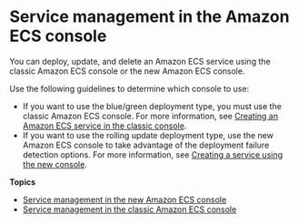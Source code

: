 # Service management in the Amazon ECS console<a name="manage-service"></a>

You can deploy, update, and delete an Amazon ECS service using the classic Amazon ECS console or the new Amazon ECS console\.

Use the following guidelines to determine which console to use:
+ If you want to use the blue/green deployment type, you must use the classic Amazon ECS console\. For more information, see [Creating an Amazon ECS service in the classic console](create-service.md)\.
+ If you want to use the rolling update deployment type, use the new Amazon ECS console to take advantage of the deployment failure detection options\. For more information, see [Creating a service using the new console](create-service-console-v2.md)\.

**Topics**
+ [Service management in the new Amazon ECS console](v2-service-actions.md)
+ [Service management in the classic Amazon ECS console](available-classic-console-service-actions.md)